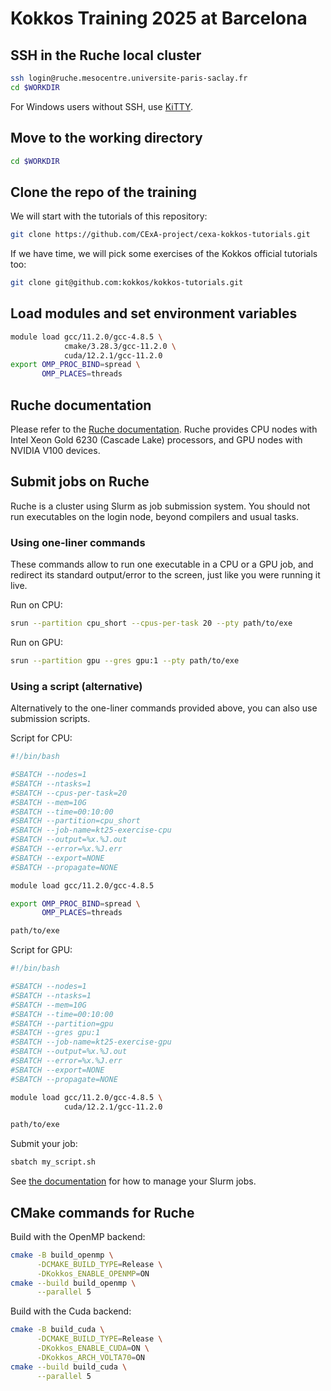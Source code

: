 # Kokkos Training 2025 at Barcelona

## SSH in the Ruche local cluster

```sh
ssh login@ruche.mesocentre.universite-paris-saclay.fr
cd $WORKDIR
```

For Windows users without SSH, use [KiTTY](https://github.com/cyd01/KiTTY/releases).

## Move to the working directory

```sh
cd $WORKDIR
```

## Clone the repo of the training

We will start with the tutorials of this repository:

```sh
git clone https://github.com/CExA-project/cexa-kokkos-tutorials.git
```

If we have time, we will pick some exercises of the Kokkos official tutorials too:

```sh
git clone git@github.com:kokkos/kokkos-tutorials.git
```

## Load modules and set environment variables

```sh
module load gcc/11.2.0/gcc-4.8.5 \
            cmake/3.28.3/gcc-11.2.0 \
            cuda/12.2.1/gcc-11.2.0
export OMP_PROC_BIND=spread \
       OMP_PLACES=threads
```

## Ruche documentation

Please refer to the [Ruche documentation](https://mesocentre.pages.centralesupelec.fr/user_doc/).
Ruche provides CPU nodes with Intel Xeon Gold 6230 (Cascade Lake) processors, and GPU nodes with NVIDIA V100 devices.

## Submit jobs on Ruche

Ruche is a cluster using Slurm as job submission system.
You should not run executables on the login node, beyond compilers and usual tasks.

### Using one-liner commands

These commands allow to run one executable in a CPU or a GPU job, and redirect its standard output/error to the screen, just like you were running it live.

Run on CPU:

```sh
srun --partition cpu_short --cpus-per-task 20 --pty path/to/exe
```

Run on GPU:

```sh
srun --partition gpu --gres gpu:1 --pty path/to/exe
```

### Using a script (alternative)

Alternatively to the one-liner commands provided above, you can also use submission scripts.

Script for CPU:

```sh
#!/bin/bash

#SBATCH --nodes=1
#SBATCH --ntasks=1
#SBATCH --cpus-per-task=20
#SBATCH --mem=10G
#SBATCH --time=00:10:00
#SBATCH --partition=cpu_short
#SBATCH --job-name=kt25-exercise-cpu
#SBATCH --output=%x.%J.out
#SBATCH --error=%x.%J.err
#SBATCH --export=NONE
#SBATCH --propagate=NONE

module load gcc/11.2.0/gcc-4.8.5

export OMP_PROC_BIND=spread \
       OMP_PLACES=threads

path/to/exe
```

Script for GPU:

```sh
#!/bin/bash

#SBATCH --nodes=1
#SBATCH --ntasks=1
#SBATCH --mem=10G
#SBATCH --time=00:10:00
#SBATCH --partition=gpu
#SBATCH --gres gpu:1
#SBATCH --job-name=kt25-exercise-gpu
#SBATCH --output=%x.%J.out
#SBATCH --error=%x.%J.err
#SBATCH --export=NONE
#SBATCH --propagate=NONE

module load gcc/11.2.0/gcc-4.8.5 \
            cuda/12.2.1/gcc-11.2.0

path/to/exe
```

Submit your job:

```sh
sbatch my_script.sh
```

See [the documentation](https://mesocentre.pages.centralesupelec.fr/user_doc/ruche/06_slurm_jobs_management/) for how to manage your Slurm jobs.

## CMake commands for Ruche

Build with the OpenMP backend:

```sh
cmake -B build_openmp \
      -DCMAKE_BUILD_TYPE=Release \
      -DKokkos_ENABLE_OPENMP=ON
cmake --build build_openmp \
      --parallel 5
```

Build with the Cuda backend:

```sh
cmake -B build_cuda \
      -DCMAKE_BUILD_TYPE=Release \
      -DKokkos_ENABLE_CUDA=ON \
      -DKokkos_ARCH_VOLTA70=ON
cmake --build build_cuda \
      --parallel 5
```
